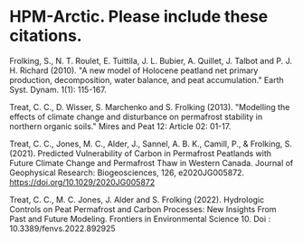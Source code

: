 # HPM-Arctic. Please include these citations.


Frolking, S., N. T. Roulet, E. Tuittila, J. L. Bubier, A. Quillet, J. Talbot and P. J. H. Richard (2010). "A new model of Holocene peatland net primary production, decomposition, water balance, and peat accumulation." Earth Syst. Dynam. 1(1): 115-167.

Treat, C. C., D. Wisser, S. Marchenko and S. Frolking (2013). "Modelling the effects of climate change and disturbance on permafrost stability in northern organic soils." Mires and Peat 12: Article 02: 01-17.

Treat, C. C., Jones, M. C., Alder, J., Sannel, A. B. K., Camill, P., & Frolking, S. (2021). Predicted Vulnerability of Carbon in Permafrost Peatlands with Future Climate Change and Permafrost Thaw in Western Canada. Journal of Geophysical Research: Biogeosciences, 126, e2020JG005872. https://doi.org/10.1029/2020JG005872 

Treat, C. C., M. C. Jones, J. Alder and S. Frolking (2022). Hydrologic Controls on Peat Permafrost and Carbon Processes: New Insights From Past and Future Modeling. Frontiers in Environmental Science 10. Doi : 10.3389/fenvs.2022.892925
